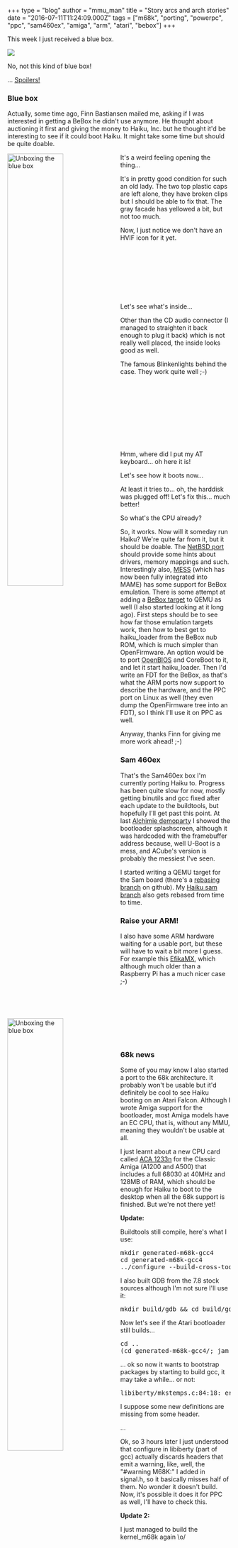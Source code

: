 +++
type = "blog"
author = "mmu_man"
title = "Story arcs and arch stories"
date = "2016-07-11T11:24:09.000Z"
tags = ["m68k", "porting", "powerpc", "ppc", "sam460ex", "amiga", "arm", "atari", "bebox"]
+++

This week I just received a blue box.

<img src="https://www.haiku-os.org/files/Misc_TARDIS.png" />

No, not this kind of blue box!

…
<a href="https://www.youtube.com/watch?v=13S58aQw7wA">Spoilers!</a>
<!--break-->
<h3>Blue box</h3>

Actually, some time ago, Finn Bastiansen mailed me, asking if I was interested in getting a BeBox he didn't use anymore. He thought about auctioning it first and giving the money to Haiku, Inc. but he thought it'd be interesting to see if it could boot Haiku. It might take some time but should be quite doable.

<img src="https://www.haiku-os.org/files/BeBox_DSCN4982_0.jpg" width="50%" height="50%" align="left" alt="Unboxing the blue box" title="Unboxing the blue box" /><img src="https://www.haiku-os.org/files/BeBox_DSCN4983_0.jpg" width="50%" height="50%" align="left" alt="Unboxing the blue box" title="Unboxing the blue box" />
It's a weird feeling opening the thing…

<img src="https://www.haiku-os.org/files/BeBox_DSCN4984_0.jpg" width="50%" height="50%" align="left" alt="Beeeeee Box!" title="Beeeeee Box!" />It's in pretty good condition for such an old lady. The two top plastic caps are left alone, they have broken clips but I should be able to fix that. The gray facade has yellowed a bit, but not too much.

Now, I just notice we don't have an HVIF icon for it yet.

&nbsp;

&nbsp;

&nbsp;

&nbsp;

Let's see what's inside…


<img src="https://www.haiku-os.org/files/BeBox_DSCN4985_0.jpg" width="50%" height="50%" align="left" alt="" title="" /><img src="https://www.haiku-os.org/files/BeBox_DSCN4986_0.jpg" width="50%" height="50%" align="left" alt="" title="" />

Other than the CD audio connector (I managed to straighten it back enough to plug it back) which is not really well placed, the inside looks good as well.

<img src="https://www.haiku-os.org/files/BeBox_DSCN4995.jpg" width="50%" height="50%" align="left" alt="Blinkenlights!" title="Blinkenlights!" />

The famous Blinkenlights behind the case. They work quite well ;-)

&nbsp;

&nbsp;

&nbsp;

&nbsp;

&nbsp;

Hmm, where did I put my AT keyboard… oh here it is!

Let's see how it boots now…

<img src="https://www.haiku-os.org/files/BeBox_DSCN4988_0.jpg" width="50%" height="50%" align="left" alt="" title="" /><img src="https://www.haiku-os.org/files/BeBox_DSCN4990.jpg" width="50%" height="50%" align="left" alt="" title="" />

At least it tries to… oh, the harddisk was plugged off! Let's fix this… much better!

So what's the CPU already?

<img src="https://www.haiku-os.org/files/BeBox_DSCN4992.jpg" width="50%" height="50%" align="left" alt="sysinfo output" title="sysinfo output" /><img src="https://www.haiku-os.org/files/BeBox_DSCN4994.jpg" width="50%" height="50%" align="left" alt="About box" title="About box" />

So, it works. Now will it someday run Haiku? We're quite far from it, but it should be doable. The <a href="http://wiki.netbsd.org/ports/bebox/">NetBSD port</a> should provide some hints about drivers, memory mappings and such. Interestingly also, <a href="http://www.mess.org/">MESS</a> (which has now been fully integrated into MAME) has some support for BeBox emulation. There is some attempt at adding a <a href="http://wiki.qemu.org/Features/BeBox">BeBox target</a> to QEMU as well (I also started looking at it long ago). First steps should be to see how far those emulation targets work, then how to best get to haiku_loader from the BeBox nub ROM, which is much simpler than OpenFirmware. An option would be to port <a href="http://www.openfirmware.info/Welcome_to_OpenBIOS">OpenBIOS</a> and CoreBoot to it, and let it start haiku_loader. Then I'd write an FDT for the BeBox, as that's what the ARM ports now support to describe the hardware, and the PPC port on Linux as well (they even dump the OpenFirmware tree into an FDT), so I think I'll use it on PPC as well.

Anyway, thanks Finn for giving me more work ahead! ;-)

<h3>Sam 460ex</h3>

<img src="https://www.haiku-os.org/files/Sam460_DSCN4997.jpg" width="50%" height="50%" align="left" alt="" title="" /><img src="https://www.haiku-os.org/files/Sam460_DSCN4998.jpg" width="50%" height="50%" align="left" alt="" title="" />

That's the Sam460ex box I'm currently porting Haiku to. Progress has been quite slow for now, mostly getting binutils and gcc fixed after each update to the buildtools, but hopefully I'll get past this point. At last <a href="http://triplea.fr/alchimie/">Alchimie demoparty</a> I showed the bootloader splashscreen, although it was hardcoded with the framebuffer address because, well U-Boot is a mess, and ACube's version is probably the messiest I've seen.

I started writing a QEMU target for the Sam board (there's a <a href="https://github.com/mmuman/qemu/tree/sam460ex-WIP-rebasing">rebasing branch</a> on github). My <a href="https://github.com/mmuman/haiku/tree/sam460ex">Haiku sam branch</a> also gets rebased from time to time.

<h3>Raise your ARM!</h3>

<img src="https://www.haiku-os.org/files/EfikaMX_DSCN4999.jpg" width="50%" height="50%" align="right" alt="" title="" />I also have some ARM hardware waiting for a usable port, but these will have to wait a bit more I guess. For example this <a href="https://genesi.company/products/efika">EfikaMX</a>, which although much older than a Raspberry Pi has a much nicer case ;-)

&nbsp;

&nbsp;

&nbsp;

&nbsp;

<h3>68k news</h3>

Some of you may know I also started a port to the 68k architecture. It probably won't be usable but it'd definitely be cool to see Haiku booting on an Atari Falcon. Although I wrote Amiga support for the bootloader, most Amiga models have an EC CPU, that is, without any MMU, meaning they wouldn't be usable at all.

I just learnt about a new CPU card called <a href="http://amigastore.eu/en/501-aca-1233n40mhz-includes-mmu-and-128mb-of-ram.html">ACA 1233n</a> for the Classic Amiga (A1200 and A500) that includes a full 68030 at 40MHz and 128MB of RAM, which should be enough for Haiku to boot to the desktop when all the 68k support is finished. But we're not there yet!

<b>Update:</b>

Buildtools still compile, here's what I use:
<pre>
mkdir generated-m68k-gcc4
cd generated-m68k-gcc4
../configure --build-cross-tools m68k ../../buildtools --use-xattr --use-gcc-pipe --distro-compatibility official --enable-multiuser --include-gpl-addons --include-patented-code --include-3rdparty --bootstrap ../../../haikuporter/haikuporter/haikuporter ../../../haikuports.cross/haikuports.cross ../../../haikuports/haikuports
</pre>

I also built GDB from the 7.8 stock sources although I'm not sure I'll use it:
<pre>
mkdir build/gdb && cd build/gdb && ../../../gdb-7.8/configure --target=m68k-elf --enable-multilib --prefix=/home/revol/devel/haiku/trunk/generated-m68k-gcc4/cross-tools-m68k && make && make install && cd - && rm -Rf build/gdb
</pre>

Now let's see if the Atari bootloader still builds…
<pre>
cd ..
(cd generated-m68k-gcc4/; jam -q @bootstrap-raw haiku-boot-floppy haiku.prg)
</pre>
… ok so now it wants to bootstrap packages by starting to build gcc, it may take a while… or not:
<pre>
libiberty/mkstemps.c:84:18: error: storage size of 'tv' isn't known
</pre>
I suppose some new definitions are missing from some header.

…

Ok, so 3 hours later I just understood that configure in libiberty (part of gcc) actually discards headers that emit a warning, like, well, the "#warning M68K:" I added in signal.h, so it basically misses half of them. No wonder it doesn't build. Now, it's possible it does it for PPC as well, I'll have to check this.

<b>Update 2:</b>

I just managed to build the kernel_m68k again \o/